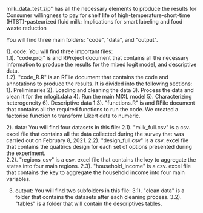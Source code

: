 milk_data_test.zip" has all the necessary elements to produce the results for  Consumer willingness to pay for shelf life of high-temperature-short-time 
(HTST)-pasteurized fluid milk: Implications for smart labeling and food 
waste reduction

You will find three main folders: "code", "data", and "output".

1). code: You will find three important files:  
	1.1). "code.proj" is and RProject document that contains all the necessary information 
		to produce the results for the mixed logit model, and descriptive data.  
        1.2). "code_R.R" is an RFile document that contains the code and annotations 
		to produce the results. It is divided into the following sections: 
			1). Preliminaries
			2). Loading and cleaning the data
			3). Process the data and clean it for the mlogit.data
			4). Run the main MIXL model
       			5). Characterizing heterogeneity
    			6). Descriptive data
	1.3). "functions.R" is and RFile document that contains all the required functions to run the code.
		We created a factorise function to transform Likert data to numeric.

2). data: You will find four datasets in this file: 
	2.1). "milk_full.csv" is a csv. excel file that contains all the data collected during the survey that
		was carried out on February 8, 2021.
	2.2). "design_full.csv" is a csv. excel file that contains the qualtrics design for each set of options
		presented during the experiment.  
	2.2). "regions_csv" is a csv. excel file that contains the key to aggregate the states into four main 
		regions. 
	2.3). "household_income" is a csv. excel file that contains the key to aggregate the household income 
		into four main variables. 

3) output: You will find two subfolders in this file: 
	3.1). "clean data" is a folder that contains the datasets after each cleaning process. 
	3.2). "tables" is a folder that will contain the descriptives tables. 

 
